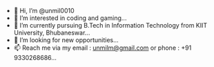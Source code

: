 - 👋 Hi, I’m @unmil0010
- 👀 I’m interested in coding and gaming...
- 🌱 I’m currently pursuing B.Tech in Information Technology from KIIT University, Bhubaneswar...
- 💞️ I’m looking for new opportunities...
- 📫 Reach me via my email : unmilm@gmail.com or phone : +91 9330268686...

<!---
unmil0010/unmil0010 is a ✨ special ✨ repository because its `README.md` (this file) appears on your GitHub profile.
You can click the Preview link to take a look at your changes.
--->
